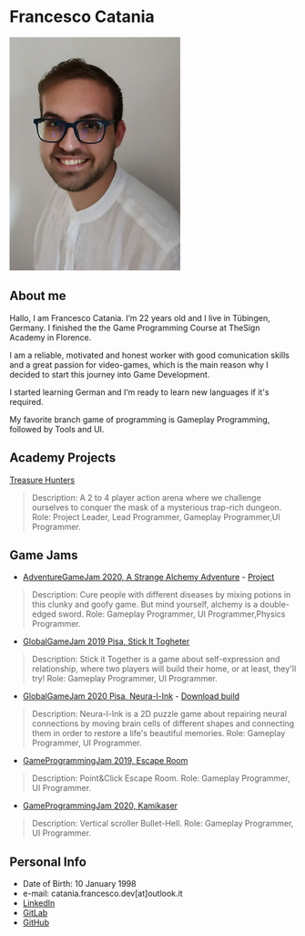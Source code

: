 # Francesco Catania

![](francesco_catania.jpeg)

## __About me__
Hallo, I am Francesco Catania. I’m 22 years old and I live in Tübingen, Germany.
I finished the the Game Programming Course at TheSign Academy in Florence. 

I am a reliable, motivated and honest worker with good comunication skills and a great passion for video-games, which is the main reason why I decided to start this journey into Game Development.

I started learning German and I‘m ready to learn new languages if it's required.

My favorite branch game of programming is Gameplay Programming, followed by Tools and UI.

## __Academy Projects__
 [Treasure Hunters](https://drive.google.com/file/d/1GbkLQ7R8dJdG-pEGe4M1SnDQR-x6Q1Bd/view?usp=sharing)
 >Description: A 2 to 4 player action arena where we challenge ourselves to conquer the mask of a mysterious trap-rich dungeon.
 >Role: Project Leader, Lead Programmer, Gameplay Programmer,UI Programmer.

## __Game Jams__
- [AdventureGameJam 2020, A Strange Alchemy Adventure](https://gamejolt.com/games/a_strange_alchemy_adventure/493453) - [Project](https://gitlab.com/FocaccinaMan/adventurejam2020)
>Description: Cure people with different diseases by mixing potions in this clunky and goofy game. But mind yourself, alchemy is a double-edged sword.
>Role: Gameplay Programmer, UI Programmer,Physics Programmer.
- [GlobalGameJam 2019 Pisa, Stick It Togheter](https://globalgamejam.org/2019/games/stick-it-together)
>Description: Stick it Together is a game about self-expression and relationship, where two players will build their home, or at least, they'll try!
>Role: Gameplay Programmer, UI Programmer.
- [GlobalGameJam 2020 Pisa, Neura-l-Ink](https://globalgamejam.org/2020/games/neura-l-ink-9?token=1595080965) - [Download build](https://drive.google.com/file/d/1zcU7UA1eCsdPrAIsj_kH9Tsf2s7lPQHg/view?usp=sharing)
>Description: Neura-l-Ink is a 2D puzzle game about repairing neural connections by moving brain cells of different shapes and connecting them in order to restore a life's beautiful memories.
>Role: Gameplay Programmer, UI Programmer.
- [GameProgrammingJam 2019, Escape Room](https://drive.google.com/file/d/1cbFKBWfCmqoHR7nT6m-rQAHIbRKyIWXs/view?usp=sharing)
>Description: Point&Click Escape Room.
>Role: Gameplay Programmer, UI Programmer.
- [GameProgrammingJam 2020, Kamikaser](https://drive.google.com/file/d/1GHfLjFXZqk473L3Hb05zQDk2mDmgN10r/view?usp=sharing)
>Description: Vertical scroller Bullet-Hell.
>Role: Gameplay Programmer, UI Programmer.

## __Personal Info__
- Date of Birth: 10 January 1998
- e-mail: catania.francesco.dev[at]outlook.it
- [LinkedIn](https://www.linkedin.com/in/francescocataniadev/)
- [GitLab](https://gitlab.com/FocaccinaMan)
- [GitHub](https://github.com/FrancescoCataniaDev)
